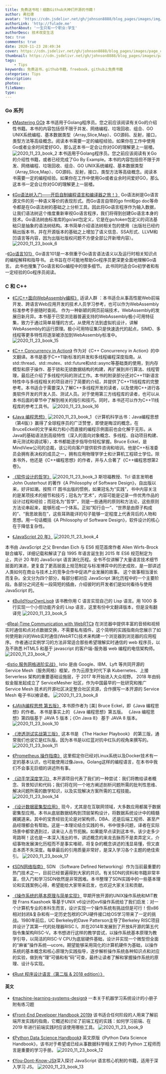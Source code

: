 ```yaml
---
title: 免费送书啦！细数Github大神们开源的书籍！
author: 弗拉德
avatar: 'https://cdn.jsdelivr.net/gh/johnson8888/blog_pages/images/img/avatar.jpg'
authorLink: 'http://fulade.me'
authorAbout: '一生只有一个职业:学生'
authorDesc: 技术改变生活
toc: true
comments: true
date: 2020-11-23 20:49:34
cover: https://cdn.jsdelivr.net/gh/johnson8888/blog_pages/images/page_conver_freebook.png
thumbnail: https://cdn.jsdelivr.net/gh/johnson8888/blog_pages/images/page_conver_freebook.png
tags:
    - Tips
keywords: 免费送书，github书籍，freebook，github上免费书籍
categories: Tips
description:
photos:
fileName:
type:
---
```


### Go 系列

- [《Mastering GO》](https://github.com/hantmac/Mastering_Go_ZH_CN)
本书适用于Golang程序员。您之前应该阅读有关Go的介绍性书籍。本书的内容包括但不限于并发、网络编程、垃圾回收、组合、GO UNIX系统编程、基本数据类型（Array,Slice,Map）、GO源码、反射，接口，类型方法等高级概念。阅读本书需要一定的编程经验。如果你在工作中使用Go或者业余时间爱好GO，那么这本书一定会让你对GO的理解更上一层楼。
![2020_11_23_book_2](https://cdn.jsdelivr.net/gh/johnson8888/blog_pages/images/2020_11_23_book_2.jpeg)
本书适用于Golang程序员。您之前应该阅读有关Go的介绍性书籍，或者已经完成了Go By Example。本书的内容包括但不限于并发、网络编程、垃圾回收、组合、GO UNIX系统编程、基本数据类型（Array,Slice,Map）、GO源码、反射，接口，类型方法等高级概念。阅读本书需要一定的编程经验。如果你在工作中使用Go或者业余时间爱好GO，那么这本书一定会让你对GO的理解更上一层楼。


- [《Go语法树入门——开启自制编程语言和编译器之旅！》](https://github.com/chai2010/go-ast-book)
Go语法树是Go语言源文件的另一种语义等价的表现形式。而Go语言自带的go fmt和go doc等命令都是在Go语法树的基础之上分析工具。因此将Go语言程序作为输入数据，让我们语法树这个维度重新审视Go语言程序，我们将得到创建Go语言本身的技术。Go语法树由标准库的go/ast包定义，它是在go/token包定义的词法基础只是抽象的语法树结构。本书简单介绍语法树相关包的使用（出版社已经约稿出版本书，并在开源版本的基础之上增加了语义信息、SSA形式、LLVM和凹语言等内容，因为出版社版权问题不方便全部公开新增内容）。
![2020_11_23_book_6](https://cdn.jsdelivr.net/gh/johnson8888/blog_pages/images/2020_11_23_book_6.png)


-[《Go语言101》](https://github.com/golang101/golang101)
Go语言101是一本侧重于Go语言语法语义以及运行时相关知识点的编程解释和指导书。 此书旨在尽可能地帮助Go程序员更深更全面地理解Go语言。 此书也搜集了Go语言和Go编程中的很多细节。 此书同时适合Go初学者和有一定经验的Go程序员阅读。

### C 和 C++

- [《C/C++面向WebAssembly编程》](https://github.com/3dgen/cppwasm-book)
适读人群 ：本书适合从事高性能Web前端开发、跨语言Web应用开发的技术人员学习参考，也可以作为WebAssembly标准参考手册随时查阅。
作为一种新颖的网页前端技术，WebAssembly的发展日新月异。本书基于已受浏览器普遍支持的WebAssembly极小可用特征集，致力于通过简单易懂的方式，从使用方法到虚拟机设计，讲解WebAssembly的运行原理。极小可用特征集只是快速迭代的起点，SIMD、多线程等更多特性将逐渐被添加到WebAssembly标准中。
![2020_11_23_book_15](https://cdn.jsdelivr.net/gh/johnson8888/blog_pages/images/2020_11_23_book_15.png)



- [《C++ Concurrency in Action》](https://github.com/xiaoweiChen/Cpp_Concurrency_In_Action)
作为对《C++ Concurrency in Action》的中文翻译。本书是基于C++11新标准的并发和多线程编程深度指南。从std::thread、std::mutex、std::future和std::async等基础类的使用，到内存模型和原子操作、基于锁和无锁数据结构的构建，再扩展到并行算法、线程管理，最后还介绍了多线程代码的测试工作。本书的附录部分还对C++11新语言特性中与多线程相关的项目进行了简要的介绍，并提供了C++11线程库的完整参考。本书适合于需要深入了解C++多线程开发的读者，以及使用C++进行各类软件开发的开发人员、测试人员。对于使用第三方线程库的读者，也可以从本书后面的章节中了解到相关的指引和技巧。同时，本书还可以作为C++11线程库的参考工具书。
![2020_11_23_book_16](https://cdn.jsdelivr.net/gh/johnson8888/blog_pages/images/2020_11_23_book_16.png)




- [《Java 编程思想》](https://github.com/apachecn/thinking-in-java-zh)
![2020_11_23_book_1](https://cdn.jsdelivr.net/gh/johnson8888/blog_pages/images/2020_11_23_book_1.jpg)
《计算机科学丛书：Java编程思想（第4版）》赢得了全球程序员的广泛赞誉，即使是晦涩的概念，在BruceEckel的文字亲和力和小而直接的编程示例面前也会化解于无形。从Java的基础语法到高级特性（深入的面向对象概念、多线程、自动项目构建、单元测试和调试等），本书都能逐步指导你轻松掌握。Bruce Eckel，是MindView公司的总裁，该公司向客户提供软件咨询和培训。他是C++标准委员会拥有表决权的成员之一，拥有应用物理学学士和计算机工程硕士学位。除本书外，他还是《C++编程思想》的作者，并与人合著了《C++编程思想第2卷》。





- [《软件设计的哲学》](https://github.com/gdut-yy/A-Philosophy-of-Software-Design-zh)
![2020_11_23_book_3](https://cdn.jsdelivr.net/gh/johnson8888/blog_pages/images/2020_11_23_book_3.jpeg)
斯坦福教授、Tcl 语言发明者 John Ousterhout 的著作《A Philosophy of Software Design》，自出版以来，好评如潮。按照 IT 图书出版的惯例，如果冠名为“实践”，书中内容关注的是某项技术的细节和技巧；冠名为“艺术”，内容可能是记录一件优秀作品的设计过程和经验；而冠名为“哲学”，则是一些通用的原则和方法论，这些原则方法论串起来，能够形成一个体系。正如”知行合一”、“世界是由原子构成的”、“我思故我在”，这些耳熟能详的句子能够一定程度上代表背后的人物和思想。用一句话概括《A Philosophy of Software Design》，软件设计的核心在于降低复杂性。



- [《JavaScript 20 年》](https://github.com/doodlewind/jshistory-cn)
![2020_11_23_book_4](https://cdn.jsdelivr.net/gh/johnson8888/blog_pages/images/2020_11_23_book_4.png)

本书由 JavaScript 之父 Brendan Eich 与 ES6 规范首席作者 Allen Wirfs-Brock 联合编写，详细记载和解读了自 1995 年语言诞生到 2015 年 ES6 规范制定为止，共计 20 年的 JavaScript 语言演化历程。全书不仅讲解了大量语言技术细节层面的演进，更复盘了更高层面上规范制定与标准博弈中的历史成败，是一部讲述人类如何在商业与技术上的竞争合作中促进产业发展的故事。
这个故事相当漫长而复杂。全文分为四个部分，每部分都对应 JavaScript 演化历程中的一个主要阶段。各部分之间还有一段简短的插曲，介绍彼时的开发者们是如何看待与使用 JavaScript 的。

- [《BuildYourOwnLisp》](https://ksco.gitbooks.io/build-your-own-lisp/content)
该书教你用 C 语言实现自己的 Lisp 语言。用 1000 多行实现一个小但功能齐全的 Lisp 语言，这里有份中文翻译版本，但是没有翻译完
![2020_11_23_book_5](https://cdn.jsdelivr.net/gh/johnson8888/blog_pages/images/2020_11_23_book_5.png)



-[《Real-Time Communication with WebRTC》](https://github.com/a-wing/webrtc-book-cn)
在浏览器中提供丰富的音频和视频实时通信和点对点数据交换，不需要私有插件。这个简明的实践指南向您展示了如何使用新兴的Web实时通信(WebRTC)技术来构建一个浏览器到浏览器的应用程序。
作者通过实例学习的方法非常适合那些希望理解实时通信的 web 程序员，以及不熟悉 HTML5 和基于 javascript 的客户端-服务器 web 编程的电信架构师。
![2020_11_23_book_7](https://cdn.jsdelivr.net/gh/johnson8888/blog_pages/images/2020_11_23_book_7.jpeg)

-[《Istio 服务网格进阶实战》](https://github.com/servicemesher/istio-handbook)
Istio 是由 Google、IBM、Lyft 等共同开源的 Service Mesh（服务网格）框架，作为云原生时代下承 Kubernetes、上接 Serverless 架构的重要基础设施层，于 2017 年开始进入大众视野。
2018 年由蚂蚁金服发起成立了 ServiceMesher 社区，作为中国最早的一批研究和推广 Service Mesh 技术的开源社区决定整合社区资源，合作撰写一本开源的 Service Mesh 电子书以飨读者。
![2020_11_23_book_8](https://cdn.jsdelivr.net/gh/johnson8888/blog_pages/images/2020_11_23_book_8.jpg)


- [《JAVA编程思想 第五版》](https://github.com/LingCoder/OnJava8)
本书原作者为 [美] Bruce Eckel，即《Java 编程思想》的作者。
本书是事实上的 《Java 编程思想》第五版。
《Java 编程思想》第四版基于 JAVA 5 版本；《On Java 8》 基于 JAVA 8 版本。
![2020_11_23_book_10](https://cdn.jsdelivr.net/gh/johnson8888/blog_pages/images/2020_11_23_book_10.jpg)



- [《渗透测试实战第三版》](https://github.com/Snowming04/The-Hacker-Playbook-3-Translation)
这本书是 《The Hacker Playbook》 的第三版，通常我们也说它是红队版。因为本书是以红蓝对抗中红队的视角来撰写的。
![2020_11_23_book_11](https://cdn.jsdelivr.net/gh/johnson8888/blog_pages/images/2020_11_23_book_11.jpg)

- [《Prometheus 操作指南》](https://github.com/yunlzheng/prometheus-book)
这里假定你已经对Linux系统以及Docker技术有一定的基本认识，也可能使用过像Java，Golang这样的编程语言，在本书中我们不会事无巨细的讲述所有事。

- [《动手学深度学习》](https://github.com/d2l-ai/d2l-zh)
本开源项目代表了我们的一种尝试：我们将教给读者概念、背景知识和代码；我们将在同一个地方阐述剖析问题所需的批判性思维、解决问题所需的数学知识，以及实现解决方案所需的工程技能。
![2020_11_23_book_14](https://cdn.jsdelivr.net/gh/johnson8888/blog_pages/images/2020_11_23_book_14.png)




- [《设计数据密集型应用》](https://github.com/Vonng/ddia)
​ 现今，尤其是在互联网领域，大多数应用都属于数据密集型应用。本书从底层数据结构到顶层架构设计，将数据系统设计中的精髓娓娓道来。其中的宝贵经验无论是对架构师，DBA、还是后端工程师、甚至产品经理都会有帮助。这是一本理论结合实践的书，书中很多问题，译者在实际场景中都曾遇到过，读来让人击节扼腕。如果能早点读到这本书，该少走多少弯路啊！这也是一本深入浅出的书，讲述概念的来龙去脉而不是卖弄定义，介绍事物发展演化历程而不是事实堆砌，将复杂的概念讲述的浅显易懂，但又直击本质不失深度。每章最后的引用质量非常好，是深入学习各个主题的绝佳索引。
![2020_11_23_book_17](https://cdn.jsdelivr.net/gh/johnson8888/blog_pages/images/2020_11_23_book_17.jpeg)


- [《SDN网络指南》](https://github.com/feiskyer/sdn-handbook)
SDN （Software Defined Networking）作为当前最重要的热门技术之一，目前已经普遍得到大家的共识。有关SDN的资料和书籍非常丰富，但入门和学习SDN依然是非常困难。本书整理了SDN实践中的一些基本理论和实践案例心得，希望能给大家带来启发，也欢迎大家关注和贡献。

- [《操作系统的基本原理与简单实现》](https://github.com/chyyuu/simple_os_book)
早期开放开源的UNIX操作系统和MIT教授 Frans Kaashoek 等基于UNIX v6设计的xv6操作系统给了我们启发：对一个计算机专业的本科生而言，设计实现一个操作系统有挑战但是可行！但x86相对封闭&复杂和有一定历史包袱的CPU硬件接口给OS学习带来了一定的挑战。1980年前后，UC Berkeley的Dave Patterson主导了Berkeley RISC项目并设计了其第一代的处理器RISC I，并在2014年发展到了开放&开源的第五代指令集架构RISC-V。本书想进行这样的教学尝试，以操作系统基本原理为教学引导，以简洁的RISC-V CPU为底层硬件基础，设计并实现一个微型但全面的“麻雀”操作系统—ucore。期望能够采用简化的计算机硬件为基础，以操作系统的基本概念和核心原理为实践指导，逐步解析操作系统各种知识点和对应的实验，做到有“理”可循和有“码”可查，最终让读者了解和掌握操作系统的原理、设计与实现。





- [《Rust 程序设计语言（第二版 & 2018 edition）》](https://github.com/KaiserY/trpl-zh-cn)



#### 英文

- [《machine-learning-systems-design》](https://github.com/chiphuyen/machine-learning-systems-design)
一本关于机器学习系统设计的小册子附有练习题

- [《Front-End Developer Handbook 2019》](https://frontendmasters.com/books/front-end-handbook/2019/#1)
该书适合任何阶段的人用来了解前端开发实践的指南，它概述和讨论了前端工程的实践：如何学习前端、在 2019 年进行前端实践时应该使用哪些工具。
![2020_11_23_book_9](https://cdn.jsdelivr.net/gh/johnson8888/blog_pages/images/2020_11_23_book_9.jpg)


- [《Python Data Science Handbook》](https://github.com/jakevdp/PythonDataScienceHandbook)
英文原版《Python Data Science Handbook》，该书对于希望或已经从事数据科学相关工作的 Python 工程师而言是重要的学习手册。
![2020_11_23_book_12](https://cdn.jsdelivr.net/gh/johnson8888/blog_pages/images/2020_11_23_book_12.png)


- [《You-Dont-Know-JS》](https://github.com/getify/You-Dont-Know-JS)深入探讨 JavaScript 语言核心机制的书籍，适用于深入学习 JS。
![2020_11_23_book_13](https://cdn.jsdelivr.net/gh/johnson8888/blog_pages/images/2020_11_23_book_13.png)


<!--整理到第35期-->